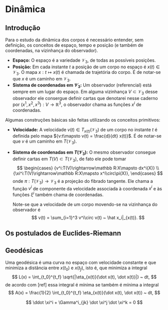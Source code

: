 # Dinâmica

## Introdução

Para o estudo da dinâmica dos corpos
é necessário entender, sem definição,
os conceitos de espaço, tempo e posição
(e também de coordenadas,
na vizinhança do observador).
*   **Espaço:**
    O espaço é a variedade $\mathcal V_3$,
    de todas as possíveis posições.
*   **Posição:**
    Em cada instante $t$
    a posição de um corpo no espaço é
    $x(t)\in\mathcal V_3$.
    O mapa
    $x:
    t\mapsto x(t)$
    é chamada de trajetória do corpo.
    É de notar-se que $x$ é
    um caminho em $\mathcal V_3$.
*   **Sistema de coordenadas em $\mathcal V_3$:**
    Um observador (referencial) está sempre em
    um lugar do espaço.
    Em alguma vizinhança $V\subset\mathcal V_3$
    desse observador ele consergue definir
    cartas
    que denotarei nesse caderno por
    ${(x^1, x^2, x^3):V\rightarrow\mathbb R^3}$,
    o observador chama as funções $x^i$ de
    coordenadas.

Algumas construções básicas
são feitas utilizando os conceitos primitivos:
*   **Velocidade:**
    A velocidade $v(t)\in T_{x(t)}(\mathcal V_3)$
    de um corpo no instante $t$ é
    definida pelo mapa
    ${v:t\mapsto v(t) = \frac{d}{dt} x(t)}$.
    É de notar-se que $v$ é
    um caminho em $T(\mathcal V_3)$.
*   **Sistema de coordenadas em $T(\mathcal V_3)$:**
    O mesmo observador consegue definir cartas em
    $T(V) \subset T(\mathcal V_3)$,
    de fato ele pode tomar
    $$
    \begin{cases}
    {v^i:T(V)\rightarrow\mathbb R:X\mapsto dx^i(X)} \\
    {\xi^i:T(V)\rightarrow\mathbb R:X\mapsto x^i\circ\pi(X)},
    \end{cases}
    $$
    onde $\pi:T(\mathcal V_3)\rightarrow\mathcal V_3$
    é a projeção do fibrado tangente.
    Ele chama a função $v^i$ de
    componente da velocidade
    associada à coordenada $x^i$
    e às funções
    $\xi^i$ também chama de coordenadas.

    Note-se que a velocidade de um corpo
    movendo-se na vizinhança do observador é
    $$
    v(t) =
    \sum_{i=1}^3 v^i\circ v(t)
    ~ \hat x_i|_{x(t)}.
    $$

## Os postulados de Euclides-Riemann

## Geodésicas

Uma geodésica é uma curva no espaço com
velocidade constante e que
minimiza a distância entre $x(t_0)$ e $x(t_f)$,
isto é,
que minimiza a integral
$$
L(x) = \int_{t_0}^{t_f}
\sqrt{|\eta_{x(t)}(\dot x(t), \dot x(t))|} ~ dt,
$$
de acordo com [ref] essa integral é mínima se
também é mínima a integral
$$
A(x) = \frac{1}{2} \int_{t_0}^{t_f}
\eta_{x(t)}(\dot x(t), \dot x(t)) ~ dt,
$$

$$
\ddot \xi^i +
\Gamma^i_{jk} \dot \xi^j \dot \xi^k = 0
$$
